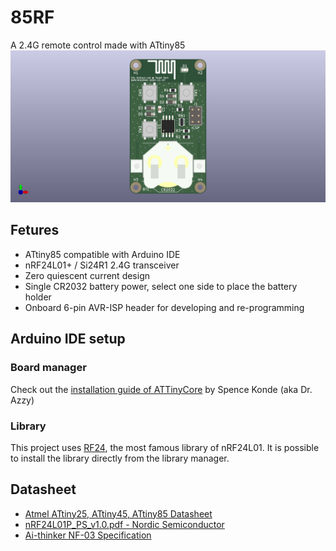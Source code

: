 # 85RF
A 2.4G remote control made with ATtiny85
![image](./kicad/pcb/remote.png)

## Fetures
- ATtiny85 compatible with Arduino IDE
- nRF24L01+ / Si24R1 2.4G transceiver
- Zero quiescent current design
- Single CR2032 battery power, select one side to place the battery holder
- Onboard 6-pin AVR-ISP header for developing and re-programming

## Arduino IDE setup
### Board manager
Check out the [installation guide of ATTinyCore](https://github.com/SpenceKonde/ATTinyCore/blob/v2.0.0-devThis-is-the-head-submit-PRs-against-this/Installation.md) by Spence Konde (aka Dr. Azzy)

### Library
This project uses [RF24](https://github.com/nRF24/RF24), the most famous library of nRF24L01. It is possible to install the library directly from the library manager.

## Datasheet
- [Atmel ATtiny25, ATtiny45, ATtiny85 Datasheet](https://ww1.microchip.com/downloads/en/DeviceDoc/Atmel-2586-AVR-8-bit-Microcontroller-ATtiny25-ATtiny45-ATtiny85_Datasheet.pdf)
- [nRF24L01P_PS_v1.0.pdf - Nordic Semiconductor](https://infocenter.nordicsemi.com/pdf/nRF24L01P_PS_v1.0.pdf)
- [Ai-thinker NF-03 Specification](https://docs.ai-thinker.com/_media/nf-03_specification_en.pdf)
